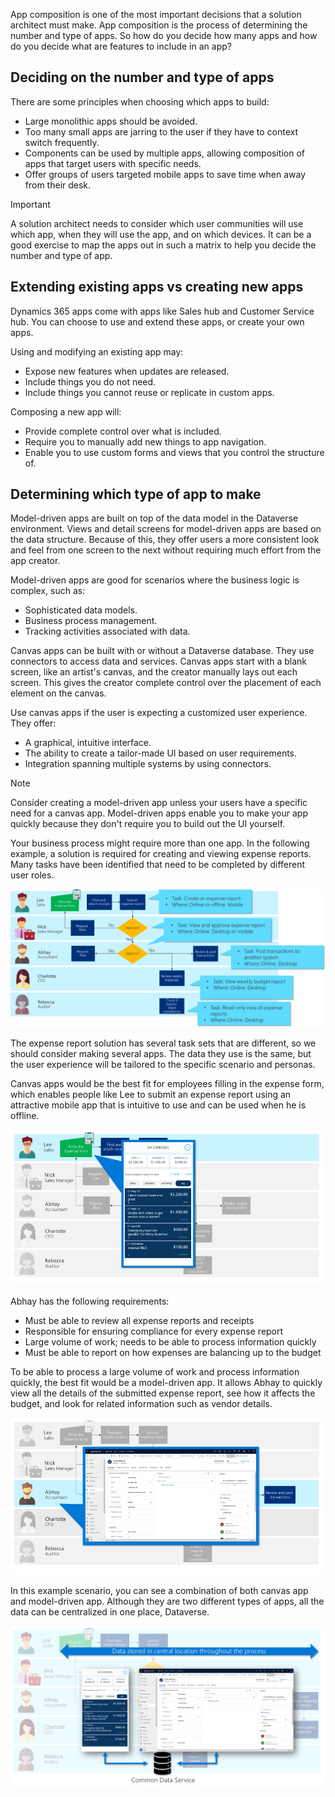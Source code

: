 App composition is one of the most important decisions that a solution architect must make. App composition is the process of determining the number and type of apps. So how do you decide how many apps and how do you decide what are features to include in an app?

## Deciding on the number and type of apps

There are some principles when choosing which apps to build:

- Large monolithic apps should be avoided.
- Too many small apps are jarring to the user if they have to context switch frequently.
- Components can be used by multiple apps, allowing composition of apps that target users with specific needs.
- Offer groups of users targeted mobile apps to save time when away from their desk.

> [!IMPORTANT]
> A solution architect needs to consider which user communities will use which app, when they will use the app, and on which devices. It can be a good exercise to map the apps out in such a matrix to help you decide the number and type of app.

## Extending existing apps vs creating new apps

Dynamics 365 apps come with apps like Sales hub and Customer Service hub. You can choose to use and extend these apps, or create your own apps.

Using and modifying an existing app may:

- Expose new features when updates are released.
- Include things you do not need.
- Include things you cannot reuse or replicate in custom apps.

Composing a new app will:

- Provide complete control over what is included.
- Require you to manually add new things to app navigation.
- Enable you to use custom forms and views that you control the structure of.

## Determining which type of app to make

Model-driven apps are built on top of the data model in the Dataverse environment. Views and detail screens for model-driven apps are based on the data structure. Because of this, they offer users a more consistent look and feel from one screen to the next without requiring much effort from the app creator.

Model-driven apps are good for scenarios where the business logic is complex, such as:

- Sophisticated data models.
- Business process management.
- Tracking activities associated with data.

Canvas apps can be built with or without a Dataverse database. They use connectors to access data and services. Canvas apps start with a blank screen, like an artist's canvas, and the creator manually lays out each screen. This gives the creator complete control over the placement of each element on the canvas.

Use canvas apps if the user is expecting a customized user experience. They offer:

- A graphical, intuitive interface.
- The ability to create a tailor-made UI based on user requirements.
- Integration spanning multiple systems by using connectors.

> [!NOTE]
> Consider creating a model-driven app unless your users have a specific need for a canvas app. Model-driven apps enable you to make your app quickly because they don't require you to build out the UI yourself.

Your business process might require more than one app. In the following example, a solution is required for creating and viewing expense reports. Many tasks have been identified that need to be completed by different user roles.

![Tasks for each step of the business process.](../media/3-business-process-tasks.png)

The expense report solution has several task sets that are different, so we should consider making several apps. The data they use is the same, but the user experience will be tailored to the specific scenario and personas.

Canvas apps would be the best fit for employees filling in the expense form, which enables people like Lee to submit an expense report using an attractive mobile app that is intuitive to use and can be used when he is offline.

![A canvas app for expense report creation.](../media/3-expense-canvas-app.png)

Abhay has the following requirements:

- Must be able to review all expense reports and receipts
- Responsible for ensuring compliance for every expense report
- Large volume of work; needs to be able to process information quickly
- Must be able to report on how expenses are balancing up to the budget

To be able to process a large volume of work and process information quickly, the best fit would be a model-driven app. It allows Abhay to quickly view all the details of the submitted expense report, see how it affects the budget, and look for related information such as vendor details.

![A model-driven app for processing expense reports.](../media/3-expense-model-app.png)

In this example scenario, you can see a combination of both canvas app and model-driven app. Although they are two different types of apps, all the data can be centralized in one place, Dataverse.

![Screenshot of two apps with data in Dataverse.](../media/3-end-to-end-apps.png)
